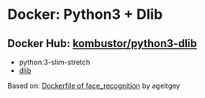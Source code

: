 # Docker: Python3 + Dlib

## Docker Hub: [kombustor/python3-dlib](https://hub.docker.com/r/kombustor/python3-dlib)

- python:3-slim-stretch
- [dlib](http://dlib.net/)

Based on: [Dockerfile of face_recognition](https://github.com/ageitgey/face_recognition/blob/master/Dockerfile) by ageitgey
